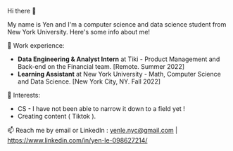 Hi there 👋

My name is Yen and I'm a computer science and data science student from New York University. Here's some info about me!

👀 Work experience:

- **Data Engineering & Analyst Intern** at Tiki - Product Management and Back-end on the Financial team. [Remote. Summer 2022]
- **Learning Assistant** at New York University - Math, Computer Science and  Data Science. [New York City, NY. Fall 2022]

🌱 Interests:
- CS - I have not been able to narrow it down to a field yet !
- Creating content ( Tiktok ).

📫 Reach me by email or LinkedIn : yenle.nyc@gmail.com | https://www.linkedin.com/in/yen-le-098627214/

